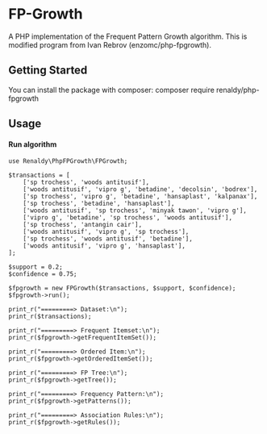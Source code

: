# FP-Growth
A PHP implementation of the Frequent Pattern Growth algorithm.
This is modified program from Ivan Rebrov (enzomc/php-fpgrowth).

## Getting Started
You can install the package with composer:
    composer require renaldy/php-fpgrowth

## Usage

#### Run algorithm

    use Renaldy\PhpFPGrowth\FPGrowth;

    $transactions = [
        ['sp trochess', 'woods antitusif'],
        ['woods antitusif', 'vipro g', 'betadine', 'decolsin', 'bodrex'],
        ['sp trochess', 'vipro g', 'betadine', 'hansaplast', 'kalpanax'],
        ['sp trochess', 'betadine', 'hansaplast'],
        ['woods antitusif', 'sp trochess', 'minyak tawon', 'vipro g'],
        ['vipro g', 'betadine', 'sp trochess', 'woods antitusif'],
        ['sp trochess', 'antangin cair'],
        ['woods antitusif', 'vipro g', 'sp trochess'],
        ['sp trochess', 'woods antitusif', 'betadine'],
        ['woods antitusif', 'vipro g', 'hansaplast'],
    ];

    $support = 0.2;
    $confidence = 0.75;

    $fpgrowth = new FPGrowth($transactions, $support, $confidence);
    $fpgrowth->run();

    print_r("=========> Dataset:\n");
    print_r($transactions);

    print_r("=========> Frequent Itemset:\n");
    print_r($fpgrowth->getFrequentItemSet());

    print_r("=========> Ordered Item:\n");
    print_r($fpgrowth->getOrderedItemSet());

    print_r("=========> FP Tree:\n");
    print_r($fpgrowth->getTree());

    print_r("=========> Frequency Pattern:\n");
    print_r($fpgrowth->getPatterns());

    print_r("=========> Association Rules:\n");
    print_r($fpgrowth->getRules());